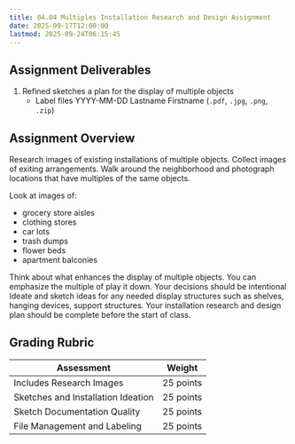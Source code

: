 ```yaml
---
title: 04.04 Multiples Installation Research and Design Assignment
date: 2025-09-17T12:00:00
lastmod: 2025-09-24T06:15:45
---
```


## Assignment Deliverables

1. Refined sketches a plan for the display of multiple objects
   - Label files YYYY-MM-DD Lastname Firstname (`.pdf`, `.jpg`, `.png`, `.zip`)

## Assignment Overview

Research images of existing installations of multiple objects. Collect images of exiting arrangements. Walk around the neighborhood and photograph locations that have multiples of the same objects.

Look at images of:

- grocery store aisles
- clothing stores
- car lots
- trash dumps
- flower beds
- apartment balconies

Think about what enhances the display of multiple objects. You can emphasize the multiple of play it down. Your decisions should be intentional Ideate and sketch ideas for any needed display structures such as shelves, hanging devices, support structures. Your installation research and design plan should be complete before the start of class.

## Grading Rubric

<div class="responsive-table-markdown">

| Assessment                         | Weight    |
| ---------------------------------- | --------- |
| Includes Research Images           | 25 points |
| Sketches and Installation Ideation | 25 points |
| Sketch Documentation Quality       | 25 points |
| File Management and Labeling       | 25 points |

</div>
